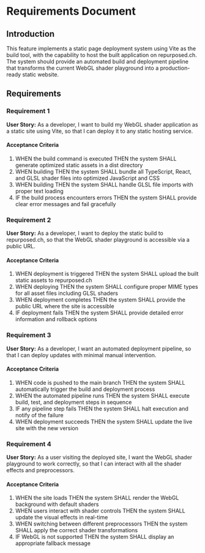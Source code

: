 # Requirements Document

## Introduction

This feature implements a static page deployment system using Vite as the build tool, with the capability to host the built application on repurposed.ch. The system should provide an automated build and deployment pipeline that transforms the current WebGL shader playground into a production-ready static website.

## Requirements

### Requirement 1

**User Story:** As a developer, I want to build my WebGL shader application as a static site using Vite, so that I can deploy it to any static hosting service.

#### Acceptance Criteria

1. WHEN the build command is executed THEN the system SHALL generate optimized static assets in a dist directory
2. WHEN building THEN the system SHALL bundle all TypeScript, React, and GLSL shader files into optimized JavaScript and CSS
3. WHEN building THEN the system SHALL handle GLSL file imports with proper text loading
4. IF the build process encounters errors THEN the system SHALL provide clear error messages and fail gracefully

### Requirement 2

**User Story:** As a developer, I want to deploy the static build to repurposed.ch, so that the WebGL shader playground is accessible via a public URL.

#### Acceptance Criteria

1. WHEN deployment is triggered THEN the system SHALL upload the built static assets to repurposed.ch
2. WHEN deploying THEN the system SHALL configure proper MIME types for all asset files including GLSL shaders
3. WHEN deployment completes THEN the system SHALL provide the public URL where the site is accessible
4. IF deployment fails THEN the system SHALL provide detailed error information and rollback options

### Requirement 3

**User Story:** As a developer, I want an automated deployment pipeline, so that I can deploy updates with minimal manual intervention.

#### Acceptance Criteria

1. WHEN code is pushed to the main branch THEN the system SHALL automatically trigger the build and deployment process
2. WHEN the automated pipeline runs THEN the system SHALL execute build, test, and deployment steps in sequence
3. IF any pipeline step fails THEN the system SHALL halt execution and notify of the failure
4. WHEN deployment succeeds THEN the system SHALL update the live site with the new version

### Requirement 4

**User Story:** As a user visiting the deployed site, I want the WebGL shader playground to work correctly, so that I can interact with all the shader effects and preprocessors.

#### Acceptance Criteria

1. WHEN the site loads THEN the system SHALL render the WebGL background with default shaders
2. WHEN users interact with shader controls THEN the system SHALL update the visual effects in real-time
3. WHEN switching between different preprocessors THEN the system SHALL apply the correct shader transformations
4. IF WebGL is not supported THEN the system SHALL display an appropriate fallback message